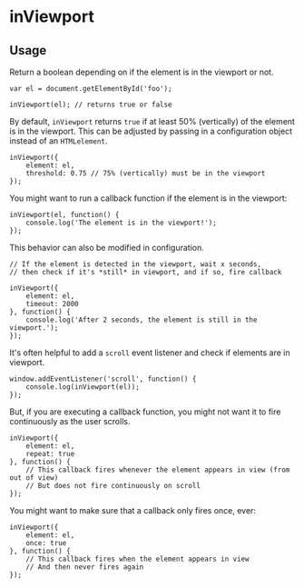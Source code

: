 # inViewport

## Usage

Return a boolean depending on if the element is in the viewport or not.

```
var el = document.getElementById('foo');

inViewport(el); // returns true or false
```

By default, `inViewport` returns `true` if at least 50% (vertically) of the element is in the viewport. This can be adjusted by passing in a configuration object instead of an `HTMLelement`.

```
inViewport({
	element: el,
	threshold: 0.75 // 75% (vertically) must be in the viewport
});
```

You might want to run a callback function if the element is in the viewport:

```
inViewport(el, function() {
	console.log('The element is in the viewport!');
});
```

This behavior can also be modified in configuration.

```
// If the element is detected in the viewport, wait x seconds,
// then check if it's *still* in viewport, and if so, fire callback

inViewport({
	element: el,
	timeout: 2000
}, function() {
	console.log('After 2 seconds, the element is still in the viewport.');
});
```

It's often helpful to add a `scroll` event listener and check if elements are in viewport.

```
window.addEventListener('scroll', function() {
	console.log(inViewport(el));
});
```

But, if you are executing a callback function, you might not want it to fire continuously as the user scrolls.

```
inViewport({
	element: el,
	repeat: true
}, function() {
	// This callback fires whenever the element appears in view (from out of view)
	// But does not fire continuously on scroll
});
```

You might want to make sure that a callback only fires once, ever:

```
inViewport({
	element: el,
	once: true
}, function() {
	// This callback fires when the element appears in view
	// And then never fires again
});
```